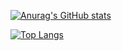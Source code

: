 [![Anurag's GitHub stats](https://github-readme-stats.vercel.app/api?username=dev-aly3n&show_icons=true&theme=nightowl)](https://github.com/anuraghazra/github-readme-stats)


[![Top Langs](https://github-readme-stats.vercel.app/api/top-langs/?username=dev-aly3n&hide=css&show_icons=true&theme=nightowl)](https://github.com/anuraghazra/github-readme-stats)
